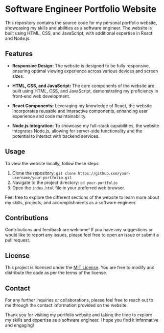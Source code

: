 # Software Engineer Portfolio Website

This repository contains the source code for my personal portfolio website, showcasing my skills and abilities as a software engineer. The website is built using HTML, CSS, and JavaScript, with additional expertise in React and Node.js.

## Features

- **Responsive Design:** The website is designed to be fully responsive, ensuring optimal viewing experience across various devices and screen sizes.

- **HTML, CSS, and JavaScript:** The core components of the website are built using HTML, CSS, and JavaScript, demonstrating my proficiency in front-end web development.

- **React Components:** Leveraging my knowledge of React, the website incorporates reusable and interactive components, enhancing user experience and code maintainability.

- **Node.js Integration:** To showcase my full-stack capabilities, the website integrates Node.js, allowing for server-side functionality and the potential to interact with backend services.

## Usage

To view the website locally, follow these steps:

1. Clone the repository: `git clone https://github.com/your-username/your-portfolio.git`
2. Navigate to the project directory: `cd your-portfolio`
3. Open the `index.html` file in your preferred web browser.

Feel free to explore the different sections of the website to learn more about my skills, projects, and accomplishments as a software engineer.

## Contributions

Contributions and feedback are welcome! If you have any suggestions or would like to report any issues, please feel free to open an issue or submit a pull request.

## License

This project is licensed under the [MIT License](LICENSE). You are free to modify and distribute the code as per the terms of the license.

## Contact

For any further inquiries or collaborations, please feel free to reach out to me through the contact information provided on the website.

Thank you for visiting my portfolio website and taking the time to explore my skills and expertise as a software engineer. I hope you find it informative and engaging!